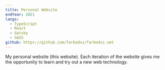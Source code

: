 ```yaml
---
title: Personal Website
endYear: 2021
langs:
  - TypeScript
  - React
  - Gatsby
  - SASS
github: https://github.com/farbodsz/farbodsz.net
---
```


My personal website (this website). Each iteration of the website gives me the
opportunity to learn and try out a new web technology.
